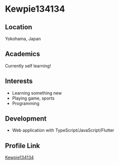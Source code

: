 # Kewpie134134

## Location

Yokohama, Japan

## Academics

Currently self learning!

## Interests

- Learning something new
- Playing game, sports
- Programming

## Development

- Web application with TypeScript/JavaScript/Flutter

## Profile Link

[Kewpie134134](https://github.com/kewpie134134)
